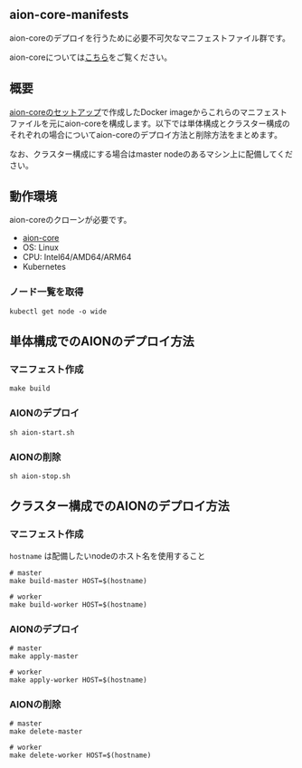 ## **aion-core-manifests**
aion-coreのデプロイを行うために必要不可欠なマニフェストファイル群です。

aion-coreについては[こちら](https://github.com/latonaio/aion-core)をご覧ください。
## 概要
[aion-coreのセットアップ](https://github.com/latonaio/aion-core)で作成したDocker imageからこれらのマニフェストファイルを元にaion-coreを構成します。以下では単体構成とクラスター構成のそれぞれの場合についてaion-coreのデプロイ方法と削除方法をまとめます。

なお、クラスター構成にする場合はmaster nodeのあるマシン上に配備してください。
## 動作環境
aion-coreのクローンが必要です。

* [aion-core](https://github.com/latonaio/aion-core)
* OS: Linux
* CPU: Intel64/AMD64/ARM64
* Kubernetes

### ノード一覧を取得
```shell
kubectl get node -o wide
```

## 単体構成でのAIONのデプロイ方法
### マニフェスト作成
```shell
make build
```

### AIONのデプロイ
```shell
sh aion-start.sh
```

### AIONの削除
```shell
sh aion-stop.sh
```

## クラスター構成でのAIONのデプロイ方法
### マニフェスト作成

`hostname` は配備したいnodeのホスト名を使用すること
```shell
# master
make build-master HOST=$(hostname)

# worker
make build-worker HOST=$(hostname)
```

### AIONのデプロイ
```shell
# master
make apply-master

# worker
make apply-worker HOST=$(hostname)
```

### AIONの削除
```shell
# master
make delete-master

# worker
make delete-worker HOST=$(hostname)
```
